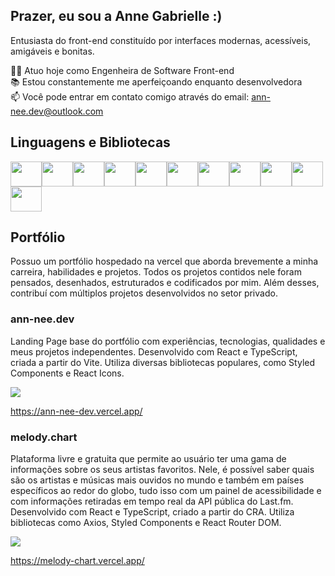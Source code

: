 ## Prazer, eu sou a Anne Gabrielle :)

Entusiasta do front-end constituído por interfaces modernas, acessíveis, amigáveis e bonitas.

👩‍💻 Atuo hoje como Engenheira de Software Front-end <br/>
📚 Estou constantemente me aperfeiçoando enquanto desenvolvedora <br/>
📫 Você pode entrar em contato comigo através do email: ann-nee.dev@outlook.com <br/>

## Linguagens e Bibliotecas

<div style="display: flex; flex-wrap: wrap">
  <img src="https://cdn.jsdelivr.net/gh/devicons/devicon@latest/icons/react/react-original.svg" height="40" width="50" />        
  <img src="https://cdn.jsdelivr.net/gh/devicons/devicon@latest/icons/typescript/typescript-original.svg" height="40" width="50" />
  <img src="https://cdn.jsdelivr.net/gh/devicons/devicon@latest/icons/javascript/javascript-original.svg" height="40" width="50" />
  <img src="https://cdn.jsdelivr.net/gh/devicons/devicon@latest/icons/jquery/jquery-original.svg" height="40" width="50" />
  <img src="https://cdn.jsdelivr.net/gh/devicons/devicon@latest/icons/html5/html5-original.svg" height="40" width="50" />
  <img src="https://cdn.jsdelivr.net/gh/devicons/devicon@latest/icons/css3/css3-original.svg" height="40" width="50" />
  <img src="https://cdn.jsdelivr.net/gh/devicons/devicon@latest/icons/sass/sass-original.svg" height="40" width="50" />            
  <img src="https://cdn.jsdelivr.net/gh/devicons/devicon@latest/icons/bootstrap/bootstrap-original.svg" height="40" width="50" />     
  <img src="https://cdn.jsdelivr.net/gh/devicons/devicon@latest/icons/materializecss/materializecss-original.svg" height="40" width="50" />    
  <img src="https://cdn.jsdelivr.net/gh/devicons/devicon@latest/icons/php/php-original.svg" height="40" width="50" />
  <img src="https://cdn.jsdelivr.net/gh/devicons/devicon@latest/icons/cakephp/cakephp-original.svg" height="40" width="50" />
</div>

## Portfólio

Possuo um portfólio hospedado na vercel que aborda brevemente a minha carreira, habilidades e projetos. Todos os projetos contidos nele foram pensados, desenhados, estruturados e codificados por mim.  Além desses, contribuí com múltiplos projetos desenvolvidos no setor privado. <br>

### ann-nee.dev
<p>Landing Page base do portfólio com experiências, tecnologias, qualidades e meus projetos independentes. Desenvolvido com React e TypeScript, criada a partir do Vite. Utiliza diversas bibliotecas populares, como Styled Components e React Icons.</p>
<a href="https://ann-nee-dev.vercel.app/" target="_blank">
  <img src="https://github.com/ann-nee/ann-nee/assets/108037039/270eb060-3068-49f9-bed8-934df4768d4c"/>
  <p>https://ann-nee-dev.vercel.app/</p>
</a>

### melody.chart
<p>Plataforma livre e gratuita que permite ao usuário ter uma gama de informações sobre os seus artistas favoritos. Nele, é possível saber quais são os artistas e músicas mais ouvidos no mundo e também em países específicos ao redor do globo, tudo isso com um painel de acessibilidade e com informações retiradas em tempo real da API pública do Last.fm. Desenvolvido com React e TypeScript, criado a partir do CRA. Utiliza bibliotecas como Axios, Styled Components e React Router DOM.</p>
<a href="https://melody-chart.vercel.app/" target="_blank">
  <img src="https://github.com/ann-nee/ann-nee/assets/108037039/ba97d55f-4480-47ab-8976-a6ff0fb176e7"/>
  <p>https://melody-chart.vercel.app/</p>
</a>

